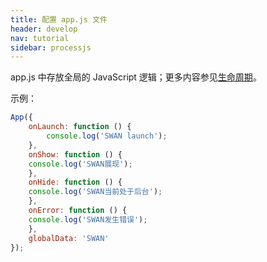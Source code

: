 ```yaml
---
title: 配置 app.js 文件
header: develop
nav: tutorial
sidebar: processjs
---
```




app.js 中存放全局的 JavaScript 逻辑；更多内容参见[生命周期](https://smartprogram.baidu.com/docs/develop/framework/process_life/)。

<notice>示例： </notice>
```javascript
App({
    onLaunch: function () {
        console.log('SWAN launch');
    },
    onShow: function () {
	console.log('SWAN展现');
    },
    onHide: function () {
	console.log('SWAN当前处于后台');
    },
    onError: function () {
	console.log('SWAN发生错误');
    },
    globalData: 'SWAN'
});
```
